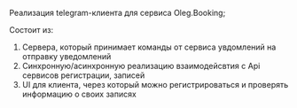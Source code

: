 Реализация telegram-клиента для сервиса Oleg.Booking;

Состоит из:
1) Сервера, который принимает команды от сервиса увдомлений на отправку уведомлений
2) Синхронную/асинхронную реализацию взаимодейсвтия с Api сервисов регистрации, записей
3) UI для клиента, через который можно регистрироваться и проверять информацию о своих записях
